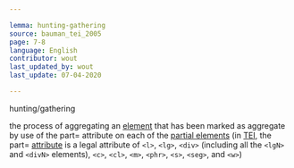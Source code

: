 ```yaml
---

lemma: hunting-gathering
source: bauman_tei_2005
page: 7-8
language: English
contributor: wout
last_updated_by: wout
last_update: 07-04-2020

---
```


hunting/gathering

the process of aggregating an [element](element.html) that has been marked as aggregate by use of the part= attribute on each of the [partial elements](elementPartial.html) (in [TEI](TEI.html), the part= [attribute](attribute.html) is a legal attribute of `<l>`, `<lg>`, `<div>` (including all the `<lgN>` and `<divN>` elements), `<c>`, `<cl>`, `<m>`, `<phr>`, `<s>`, `<seg>`, and `<w>`)
